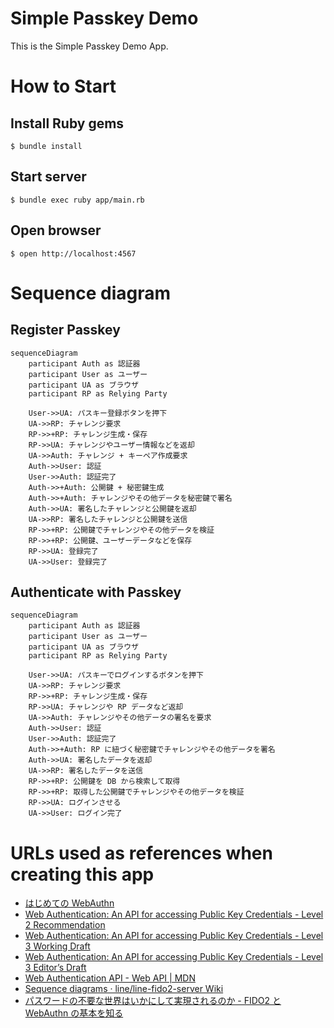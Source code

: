 # Simple Passkey Demo

This is the Simple Passkey Demo App.

# How to Start

## Install Ruby gems

```
$ bundle install
```

## Start server

```
$ bundle exec ruby app/main.rb
```

## Open browser

```
$ open http://localhost:4567
```

# Sequence diagram

## Register Passkey

```mermaid
sequenceDiagram
    participant Auth as 認証器
    participant User as ユーザー
    participant UA as ブラウザ
    participant RP as Relying Party

    User->>UA: パスキー登録ボタンを押下
    UA->>RP: チャレンジ要求
    RP->>+RP: チャレンジ生成・保存
    RP->>UA: チャレンジやユーザー情報などを返却
    UA->>Auth: チャレンジ + キーペア作成要求
    Auth->>User: 認証
    User->>Auth: 認証完了
    Auth->>+Auth: 公開鍵 + 秘密鍵生成
    Auth->>+Auth: チャレンジやその他データを秘密鍵で署名
    Auth->>UA: 署名したチャレンジと公開鍵を返却
    UA->>RP: 署名したチャレンジと公開鍵を送信
    RP->>+RP: 公開鍵でチャレンジやその他データを検証
    RP->>+RP: 公開鍵、ユーザーデータなどを保存
    RP->>UA: 登録完了
    UA->>User: 登録完了
```

## Authenticate with Passkey

```mermaid
sequenceDiagram
    participant Auth as 認証器
    participant User as ユーザー
    participant UA as ブラウザ
    participant RP as Relying Party

    User->>UA: パスキーでログインするボタンを押下
    UA->>RP: チャレンジ要求
    RP->>+RP: チャレンジ生成・保存
    RP->>UA: チャレンジや RP データなど返却
    UA->>Auth: チャレンジやその他データの署名を要求
    Auth->>User: 認証
    User->>Auth: 認証完了
    Auth->>+Auth: RP に紐づく秘密鍵でチャレンジやその他データを署名
    Auth->>UA: 署名したデータを返却
    UA->>RP: 署名したデータを送信
    RP->>+RP: 公開鍵を DB から検索して取得
    RP->>+RP: 取得した公開鍵でチャレンジやその他データを検証
    RP->>UA: ログインさせる
    UA->>User: ログイン完了
```

# URLs used as references when creating this app

- [はじめての WebAuthn](https://developers.google.com/codelabs/webauthn-reauth?hl=ja#0)
- [Web Authentication: An API for accessing Public Key Credentials - Level 2 Recommendation](https://www.w3.org/TR/webauthn-2/)
- [Web Authentication: An API for accessing Public Key Credentials - Level 3 Working Draft](https://www.w3.org/TR/webauthn-3/)
- [Web Authentication: An API for accessing Public Key Credentials - Level 3 Editor’s Draft](https://w3c.github.io/webauthn/)
- [Web Authentication API \- Web API \| MDN](https://developer.mozilla.org/ja/docs/Web/API/Web_Authentication_API)
- [Sequence diagrams · line/line-fido2-server Wiki](https://github.com/line/line-fido2-server/wiki/Sequence-diagrams)
- [パスワードの不要な世界はいかにして実現されるのか \- FIDO2 と WebAuthn の基本を知る](https://blog.agektmr.com/2019/03/fido-webauthn)
